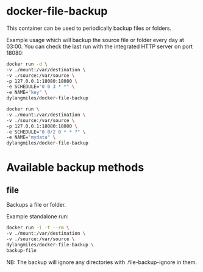 # docker-file-backup

This container can be used to periodically backup files or folders.

Example usage which will backup the source file or folder every day at 03:00. You can check the last run with the integrated HTTP server on port 18080:

```bash
docker run -d \
-v ./mount:/var/destination \
-v ./source:/var/source \
-p 127.0.0.1:18080:18080 \
-e SCHEDULE="0 0 3 * *" \
-e NAME="key" \
dylangmiles/docker-file-backup
```

```bash
docker run \
-v ./mount:/var/destination \
-v ./source:/var/source \
-p 127.0.0.1:18080:18080 \
-e SCHEDULE="0 0/2 0 * * ?" \
-e NAME="mydata" \
dylangmiles/docker-file-backup
```

# Available backup methods

## file

Backups a file or folder.

Example standalone run:

```bash
docker run -i -t --rm \
-v ./mount:/var/destination \
-v ./source:/var/source \
dylangmiles/docker-file-backup \
backup-file
```

NB: The backup will ignore any directories with .file-backup-ignore in them.
